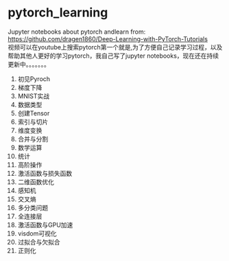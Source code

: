 # pytorch_learning
Jupyter notebooks about pytorch andlearn from:  
https://github.com/dragen1860/Deep-Learning-with-PyTorch-Tutorials  
视频可以在youtube上搜索pytorch第一个就是,为了方便自己记录学习过程，以及帮助其他人更好的学习pytorch，我自己写了jupyter notebooks，现在还在持续更新中。。。。。。。
  
01. 初见Pyroch
02. 梯度下降
03. MNIST实战
04. 数据类型
05. 创建Tensor
06. 索引与切片
07. 维度变换
08. 合并与分割
09. 数学运算
10. 统计
11. 高阶操作
12. 激活函数与损失函数
13. 二维函数优化
14. 感知机
15. 交叉熵
16. 多分类问题
17. 全连接层
18. 激活函数与GPU加速
19. visdom可视化
20. 过拟合与欠拟合
21. 正则化
